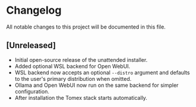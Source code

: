 # Changelog

All notable changes to this project will be documented in this file.

## [Unreleased]
- Initial open-source release of the unattended installer.
- Added optional WSL backend for Open WebUI.
- WSL backend now accepts an optional `--distro` argument and defaults to the user's primary distribution when omitted.
- Ollama and Open WebUI now run on the same backend for simpler configuration.
- After installation the Tomex stack starts automatically.
